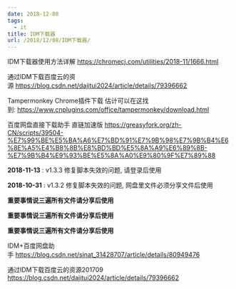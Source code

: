 ```yaml
---
date: 2018-12-08
tags:
  - it
title: IDM下载器
url: /2018/12/08/IDM下载器/
---
```




IDM下载器使用方法详解 <https://chromecj.com/utilities/2018-11/1666.html>  

通过IDM下载百度云的资源 <https://blog.csdn.net/dajitui2024/article/details/79396662>  

Tampermonkey
Chrome插件下载 估计可以在这找到: <https://www.cnplugins.com/office/tampermonkey/download.html>

百度网盘直接下载助手 直链加速版 <https://greasyfork.org/zh-CN/scripts/39504-%E7%99%BE%E5%BA%A6%E7%BD%91%E7%9B%98%E7%9B%B4%E6%8E%A5%E4%B8%8B%E8%BD%BD%E5%8A%A9%E6%89%8B-%E7%9B%B4%E9%93%BE%E5%8A%A0%E9%80%9F%E7%89%88>

**2018-11-13** : v1.3.3 修复脚本失效的问题, 请登录后使用

**2018-10-31** : v1.3.2 修复脚本失效的问题, 网盘里文件必须分享文件后使用

**重要事情说三遍所有文件请分享后使用**

**重要事情说三遍所有文件请分享后使用**

**重要事情说三遍所有文件请分享后使用**

IDM+百度网盘助手 <https://blog.csdn.net/sinat_31428707/article/details/80949476>

通过IDM下载百度云的资源201709
<https://blog.csdn.net/dajitui2024/article/details/79396662>




